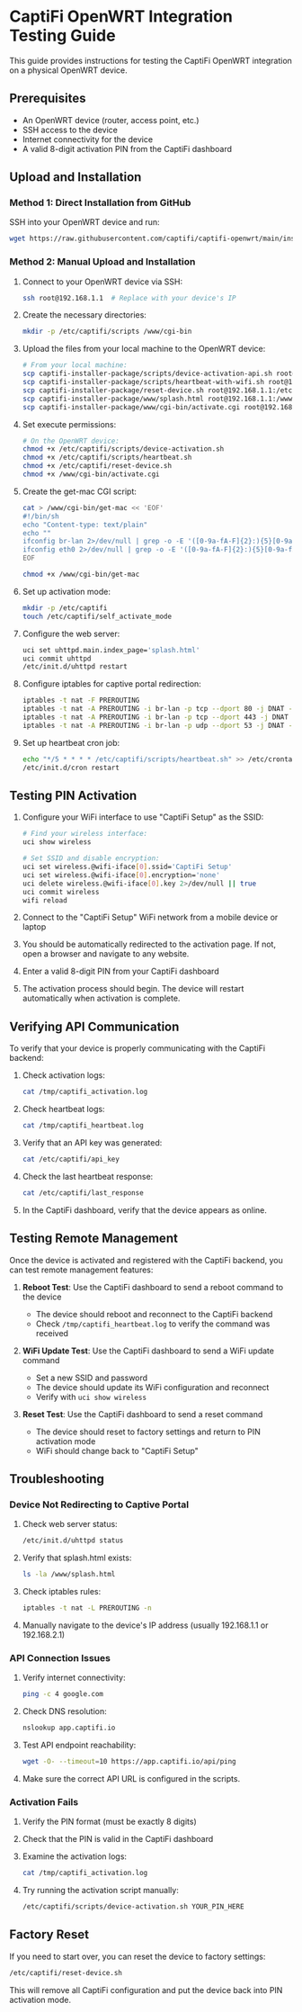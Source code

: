 # CaptiFi OpenWRT Integration Testing Guide

This guide provides instructions for testing the CaptiFi OpenWRT integration on a physical OpenWRT device.

## Prerequisites

- An OpenWRT device (router, access point, etc.)
- SSH access to the device
- Internet connectivity for the device
- A valid 8-digit activation PIN from the CaptiFi dashboard

## Upload and Installation

### Method 1: Direct Installation from GitHub

SSH into your OpenWRT device and run:

```bash
wget https://raw.githubusercontent.com/captifi/captifi-openwrt/main/install_captifi_complete.sh -O install_captifi.sh && chmod +x install_captifi.sh && ./install_captifi.sh
```

### Method 2: Manual Upload and Installation

1. Connect to your OpenWRT device via SSH:
   ```bash
   ssh root@192.168.1.1  # Replace with your device's IP
   ```

2. Create the necessary directories:
   ```bash
   mkdir -p /etc/captifi/scripts /www/cgi-bin
   ```

3. Upload the files from your local machine to the OpenWRT device:
   ```bash
   # From your local machine:
   scp captifi-installer-package/scripts/device-activation-api.sh root@192.168.1.1:/etc/captifi/scripts/device-activation.sh
   scp captifi-installer-package/scripts/heartbeat-with-wifi.sh root@192.168.1.1:/etc/captifi/scripts/heartbeat.sh
   scp captifi-installer-package/reset-device.sh root@192.168.1.1:/etc/captifi/reset-device.sh
   scp captifi-installer-package/www/splash.html root@192.168.1.1:/www/splash.html
   scp captifi-installer-package/www/cgi-bin/activate.cgi root@192.168.1.1:/www/cgi-bin/activate.cgi
   ```

4. Set execute permissions:
   ```bash
   # On the OpenWRT device:
   chmod +x /etc/captifi/scripts/device-activation.sh
   chmod +x /etc/captifi/scripts/heartbeat.sh
   chmod +x /etc/captifi/reset-device.sh
   chmod +x /www/cgi-bin/activate.cgi
   ```

5. Create the get-mac CGI script:
   ```bash
   cat > /www/cgi-bin/get-mac << 'EOF'
   #!/bin/sh
   echo "Content-type: text/plain"
   echo ""
   ifconfig br-lan 2>/dev/null | grep -o -E '([0-9a-fA-F]{2}:){5}[0-9a-fA-F]{2}' | head -n 1 || \
   ifconfig eth0 2>/dev/null | grep -o -E '([0-9a-fA-F]{2}:){5}[0-9a-fA-F]{2}' | head -n 1
   EOF
   
   chmod +x /www/cgi-bin/get-mac
   ```

6. Set up activation mode:
   ```bash
   mkdir -p /etc/captifi
   touch /etc/captifi/self_activate_mode
   ```

7. Configure the web server:
   ```bash
   uci set uhttpd.main.index_page='splash.html'
   uci commit uhttpd
   /etc/init.d/uhttpd restart
   ```

8. Configure iptables for captive portal redirection:
   ```bash
   iptables -t nat -F PREROUTING
   iptables -t nat -A PREROUTING -i br-lan -p tcp --dport 80 -j DNAT --to-destination 192.168.2.1:80
   iptables -t nat -A PREROUTING -i br-lan -p tcp --dport 443 -j DNAT --to-destination 192.168.2.1:80
   iptables -t nat -A PREROUTING -i br-lan -p udp --dport 53 -j DNAT --to-destination 192.168.2.1:53
   ```

9. Set up heartbeat cron job:
   ```bash
   echo "*/5 * * * * /etc/captifi/scripts/heartbeat.sh" >> /etc/crontabs/root
   /etc/init.d/cron restart
   ```

## Testing PIN Activation

1. Configure your WiFi interface to use "CaptiFi Setup" as the SSID:
   ```bash
   # Find your wireless interface:
   uci show wireless
   
   # Set SSID and disable encryption:
   uci set wireless.@wifi-iface[0].ssid='CaptiFi Setup'
   uci set wireless.@wifi-iface[0].encryption='none'
   uci delete wireless.@wifi-iface[0].key 2>/dev/null || true
   uci commit wireless
   wifi reload
   ```

2. Connect to the "CaptiFi Setup" WiFi network from a mobile device or laptop

3. You should be automatically redirected to the activation page. If not, open a browser and navigate to any website.

4. Enter a valid 8-digit PIN from your CaptiFi dashboard

5. The activation process should begin. The device will restart automatically when activation is complete.

## Verifying API Communication

To verify that your device is properly communicating with the CaptiFi backend:

1. Check activation logs:
   ```bash
   cat /tmp/captifi_activation.log
   ```

2. Check heartbeat logs:
   ```bash
   cat /tmp/captifi_heartbeat.log
   ```

3. Verify that an API key was generated:
   ```bash
   cat /etc/captifi/api_key
   ```

4. Check the last heartbeat response:
   ```bash
   cat /etc/captifi/last_response
   ```

5. In the CaptiFi dashboard, verify that the device appears as online.

## Testing Remote Management

Once the device is activated and registered with the CaptiFi backend, you can test remote management features:

1. **Reboot Test**: Use the CaptiFi dashboard to send a reboot command to the device
   - The device should reboot and reconnect to the CaptiFi backend
   - Check `/tmp/captifi_heartbeat.log` to verify the command was received

2. **WiFi Update Test**: Use the CaptiFi dashboard to send a WiFi update command
   - Set a new SSID and password
   - The device should update its WiFi configuration and reconnect
   - Verify with `uci show wireless`

3. **Reset Test**: Use the CaptiFi dashboard to send a reset command
   - The device should reset to factory settings and return to PIN activation mode
   - WiFi should change back to "CaptiFi Setup"

## Troubleshooting

### Device Not Redirecting to Captive Portal

1. Check web server status:
   ```bash
   /etc/init.d/uhttpd status
   ```

2. Verify that splash.html exists:
   ```bash
   ls -la /www/splash.html
   ```

3. Check iptables rules:
   ```bash
   iptables -t nat -L PREROUTING -n
   ```

4. Manually navigate to the device's IP address (usually 192.168.1.1 or 192.168.2.1)

### API Connection Issues

1. Verify internet connectivity:
   ```bash
   ping -c 4 google.com
   ```

2. Check DNS resolution:
   ```bash
   nslookup app.captifi.io
   ```

3. Test API endpoint reachability:
   ```bash
   wget -O- --timeout=10 https://app.captifi.io/api/ping
   ```

4. Make sure the correct API URL is configured in the scripts.

### Activation Fails

1. Verify the PIN format (must be exactly 8 digits)

2. Check that the PIN is valid in the CaptiFi dashboard

3. Examine the activation logs:
   ```bash
   cat /tmp/captifi_activation.log
   ```

4. Try running the activation script manually:
   ```bash
   /etc/captifi/scripts/device-activation.sh YOUR_PIN_HERE
   ```

## Factory Reset

If you need to start over, you can reset the device to factory settings:

```bash
/etc/captifi/reset-device.sh
```

This will remove all CaptiFi configuration and put the device back into PIN activation mode.
